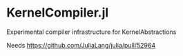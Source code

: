 # KernelCompiler.jl
Experimental compiler infrastructure for KernelAbstractions

Needs https://github.com/JuliaLang/julia/pull/52964

